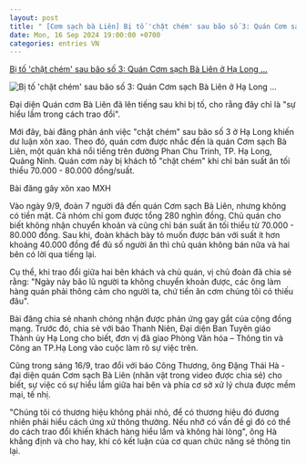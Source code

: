 ```yaml
---
layout: post
title: " [Cơm sạch bà Liên] Bị tố 'chặt chém' sau bão số 3: Quán Cơm sạch Bà Liên ở Hạ Long ..."
date: Mon, 16 Sep 2024 19:00:00 +0700
categories: entries VN
---
```

[Bị tố 'chặt chém' sau bão số 3: Quán Cơm sạch Bà Liên ở Hạ Long ...](https://cafef.vn/bi-to-chat-chem-sau-bao-so-3-quan-com-sach-ba-lien-o-ha-long-noi-gi-188240916151927537.chn)

![Bị tố 'chặt chém' sau bão số 3: Quán Cơm sạch Bà Liên ở Hạ Long ...](https://cafefcdn.com/zoom/600_315/203337114487263232/2024/9/16/avatar1726474685350-17264746884471606197970.jpeg)

Đại diện Quán cơm Bà Liên đã lên tiếng sau khi bị tố, cho rằng đây chỉ là "sự hiểu lầm trong cách trao đổi".

Mới đây, bài đăng phản ánh việc "chặt chém" sau bão số 3 ở Hạ Long khiến dư luận xôn xao. Theo đó, quán cơm được nhắc đến là quán Cơm sạch Bà Liên, một quán khá nổi tiếng trên đường Phan Chu Trinh, TP. Hạ Long, Quảng Ninh. Quán cơm này bị khách tố "chặt chém" khi chỉ bán suất ăn tối thiểu 70.000 - 80.000 đồng/suất.

Bài đăng gây xôn xao MXH

Vào ngày 9/9, đoàn 7 người đã đến quán Cơm sạch Bà Liên, nhưng không có tiền mặt. Cả nhóm chỉ gom được tổng 280 nghìn đồng. Chủ quán cho biết không nhận chuyển khoản và cũng chỉ bán suất ăn tối thiểu từ 70.000 - 80.000 đồng. Sau khi, đoàn khách bày tỏ muốn được bán với suất ít hơn khoảng 40.000 đồng để đủ số người ăn thì chủ quán không bán nữa và hai bên có lời qua tiếng lại.

Cụ thể, khi trao đổi giữa hai bên khách và chủ quán, vị chủ đoàn đã chia sẻ rằng: "Ngày này bão lũ người ta không chuyển khoản được, các ông làm hàng quán phải thông cảm cho người ta, chứ tiền ăn cơm chúng tôi có thiếu đâu".

Bài đăng chia sẻ nhanh chóng nhận được phản ứng gay gắt của cộng đồng mạng. Trước đó, chia sẻ với báo Thanh Niên, Đại diện Ban Tuyên giáo Thành ủy Hạ Long cho biết, đơn vị đã giao Phòng Văn hóa – Thông tin và Công an TP.Hạ Long vào cuộc làm rõ sự việc trên.

Cũng trong sáng 16/9, trao đổi với báo Công Thương, ông Đặng Thái Hà - đại diện quán Cơm sạch Bà Liên (nhân vật trong video được chia sẻ) cho biết, sự việc có sự hiểu lầm giữa hai bên và phía cơ sở xử lý chưa được mềm mại, tế nhị.

"Chúng tôi có thương hiệu không phải nhỏ, để có thương hiệu đó đương nhiên phải hiểu cách ứng xử thông thường. Nếu nhỡ có vấn đề gì đó có thể do cách trao đổi khiến khách hàng hiểu lầm và không hài lòng", ông Hà khẳng định và cho hay, khi có kết luận của cơ quan chức năng sẽ thông tin lại.


